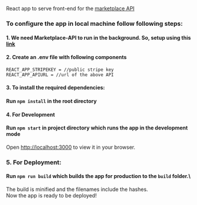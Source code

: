 React app to serve front-end for the [marketplace API](https://github.com/bishal2059/marketplace)

### To configure the app in local machine follow following steps:

#### 1. We need Marketplace-API to run in the background. So, setup using this [link](https://github.com/bishal2059/marketplace)

#### 2. Create an .env file with following components

```
REACT_APP_STRIPEKEY = //public stripe key
REACT_APP_APIURL = //url of the above API
```

#### 3. To install the required dependencies:

#### Run `npm install` in the root directory

#### 4. For Development

#### Run `npm start` in project directory which runs the app in the development mode

Open [http://localhost:3000](http://localhost:3000) to view it in your browser.

### 5. For Deployment:

#### Run `npm run build` which builds the app for production to the `build` folder.\

The build is minified and the filenames include the hashes.\
Now the app is ready to be deployed!
